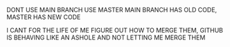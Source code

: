 DONT USE MAIN BRANCH USE MASTER
MAIN BRANCH HAS OLD CODE, MASTER HAS NEW CODE

I CANT FOR THE LIFE OF ME FIGURE OUT HOW TO MERGE THEM, GITHUB IS BEHAVING LIKE AN ASHOLE AND NOT LETTING ME MERGE THEM

